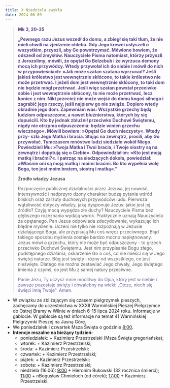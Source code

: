 ```yaml
---
title: X Niedziela zwykła
date: 2024-06-09
---
```


> **<span style="color: #5D4587;">Mk 3, 20-35 </span>**
>
> **<span style="color: #5D4587;">„Pewnego razu Jezus wszedł do domu, a zbiegł się taki tłum, że nie mieli chwili na zjedzenie chleba. Gdy Jego krewni usłyszeli o wszystkim, przyszli, aby Go powstrzymać. Mówiono bowiem, że odszedł od zmysłów. Nauczyciele Pisma natomiast, którzy przyszli z Jerozolimy, mówili, że opętał Go Belzebub i że wyrzuca demony mocą ich przywódcy. Wtedy przywołał ich do siebie i mówił do nich w przypowieściach: »Jak może szatan szatana wyrzucać? Jeśli jakieś królestwo jest wewnętrznie skłócone, to takie królestwo nie może przetrwać. I jeżeli dom jest wewnętrznie skłócony, to taki dom nie będzie mógł przetrwać. Jeśli więc szatan powstał przeciwko sobie i jest wewnętrznie skłócony, to nie może przetrwać, lecz koniec z nim. Nikt przecież nie może wejść do domu kogoś silnego i zagrabić jego rzeczy, jeśli najpierw go nie zwiąże. Dopiero wtedy okradnie jego dom. Zapewniam was: Wszystkie grzechy będą ludziom odpuszczone, a nawet bluźnierstwa, których by się dopuścili. Kto by jednak zbluźnił przeciwko Duchowi Świętemu, nigdy nie otrzyma odpuszczenia: będzie winien grzechu wiecznego«. Mówili bowiem: »Opętał Go duch nieczysty«. Wtedy przy- szła Jego Matka i bracia. Stojąc na zewnątrz, prosili, aby Go przywołać. Tymczasem mnóstwo ludzi siedziało wokół Niego. Powiedzieli Mu: »Twoja Matka i Twoi bracia, i Twoje siostry są na zewnątrz i dopytują się o Ciebie«. Odpowiedział im: »Kto jest moją matką i braćmi?«. I patrząc na siedzących dokoła, powiedział: »Właśnie oni są moją matką i moimi braćmi. Bo kto wypełnia wolę Boga, ten jest moim bratem, siostrą i matką«.”</span>**
>
>
>
> **Źródło władzy Jezusa**
>
> Rozpoczęcie publicznej działalności przez Jezusa, jej nowość, intensywność i nadprzyro dzony charakter budzą pytania wśród bliskich oraz zarzuty duchowych przywódców ludu. Pierwsza wątpliwość dotyczy władzy, jaką dysponuje Jezus: jakie jest jej źródło? Czyją mocą wypędza złe duchy? Nauczyciele Pisma bez głębszego rozeznania wydają wyrok. Praktycznie uznają Nauczyciela za opętanego. Pan Jezus odpowiada zdecydowanie, wykazując ich błędne myślenie. Uczeni nie tylko nie rozpoznają w Jezusie działającego Boga, ale przypisują Mu coś wręcz przeciwnego. Błąd takiego sposobu myślenia zostaje bardzo mocno napiętnowany. Jezus mówi o grzechu, który nie może być odpuszczony - to grzech przeciwko Duchowi Świętemu. Jest nim przypisanie Bogu złego, podstępnego działania, oskarżenie Go o coś, co nie mieści się w Jego świętej naturze. Bóg jest święty i różny od wszystkiego, co jest nieświęte. Dlatego nie można zestawiać Jego chwały, Jego świętego imienia z czymś, co jest Mu z samej natury przeciwne.
>
> <span style="color: #666699;">Panie Jezu, Ty uczysz mnie modlitwy do Ojca, który jest w niebie i zawsze pozostaje święty i chwalebny na wieki: „Ojcze, niech się święci imię Twoje". Amen.
> &nbsp;

- W związku ze zbliżającym się czasem pielgrzymek pieszych, zachęcamy do uczestnictwa w XXXII Warmińskiej Pieszej Pielgrzymce do Ostrej Bramy w Wilnie w dniach 6-15 lipca 2024 roku. Informacje w gablocie. W gablocie są też informacje na temat 41 Warmińskiej Pielgrzymki Pieszej na Jasną Górę.
- We poniedziałek i czwartek Msza Święta o godzinie <u>8:00</u>.
- **Intencje mszalne na bieżący tydzień:**
  - poniedziałek: + Kazimierz Przestrzelski (Msza Święta gregoriańska);
  - wtorek: + Kazimierz Przestrzelski;
  - środa: + Kazimierz Przestrzelski;
  - czwartek: + Kazimierz Przestrzelski;
  - piątek: + Kazimierz Przestrzelski;
  - sobota: + Kazimierz Przestrzelski;
  - niedziela (16.06): <u>9:00</u> + Hieronim Bukowski (32 rocznica śmierci); <u>11:00</u> + nBogusław Chmieloch (od córek); <u>17:00</u> + Kazimierz Przestrzelski.



